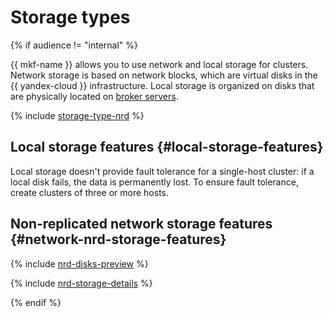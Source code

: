 # Storage types

{% if audience != "internal" %}

{{ mkf-name }} allows you to use network and local storage for clusters. Network storage is based on network blocks, which are virtual disks in the {{ yandex-cloud }} infrastructure. Local storage is organized on disks that are physically located on [broker servers](brokers.md).

{% include [storage-type-nrd](../../_includes/mdb/storage-type-nrd.md) %}

## Local storage features {#local-storage-features}

Local storage doesn't provide fault tolerance for a single-host cluster: if a local disk fails, the data is permanently lost. To ensure fault tolerance, create clusters of three or more hosts.

## Non-replicated network storage features {#network-nrd-storage-features}

{% include [nrd-disks-preview](../../_includes/mdb/non-replicated-disks-preview.md) %}

{% include [nrd-storage-details](../../_includes/mdb/nrd-storage-details.md) %}

{% endif %}

